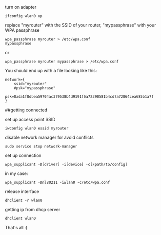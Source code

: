 turn on adapter

```
ifconfig wlan0 up
```
replace "myrouter" with the SSID of your router, "mypassphrase" with your WPA passphrase

```
wpa_passphrase myrouter > /etc/wpa.conf
mypassphrase
```

or

```
wpa_passphrase myrouter mypassphrase > /etc/wpa.conf
```

You should end up with a file looking like this:

```
network={
    ssid="myrouter"
    #psk="mypassphrase"
    psk=8ada1f8dbea59704ac379538b4d9191f6a72390581b4cd7a72864cea685b1a7f
}
```

##getting connected

set up access point SSID

```
iwconfig wlan0 essid myrouter
```

disable network manager for avoid conflicts

```
sudo service stop network-manager
```

set up connection

```
wpa_supplicant -D[driver] -i[device] -c[/path/to/config]
```

in my case:
```
wpa_supplicant -Dnl80211 -iwlan0 -c/etc/wpa.conf
```

release interface

```
dhclient -r wlan0
```

getting ip from dhcp server

```
dhclient wlan0
```

That's all :)
